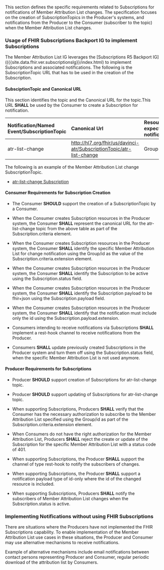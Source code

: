 This section defines the specific requirements related to Subscriptions for notifications of Member Attribution List changes. The specification focuses on the creation of SubscriptionTopics in the Producer's systems, and notifications from the Producer to the Consumer (subscriber to the topic) when the Member Attribution List changes.
 

### Usage of FHIR Subscriptions Backport IG to implement Subscriptions

The Member Attribution List IG leverages the [Subscriptions R5 Backport IG](({{site.data.fhir.ver.subscriptionsIg}}/index.html) to implement Subscriptions and associated notifications. The following is the SubscriptionTopic URL that has to be used in the creation of the Subscription. 

#### SubsciptionTopic and Canonical URL

This section identifies the topic and the Canonical URL for the topic.This URL **SHALL** be used by the Consumer to create a Subscription for notification. 


|Notification/Named Event/SubscriptionTopic	| Canonical Url 	| ResourceId/ResourceType expected as part of notification	|
| :---										| :---			| :--- 														|
| atr-list-change							|http://hl7.org/fhir/us/davinci-atr/SubscriptionTopic/atr-list-change|Group|

   
The following is an example of the Member Attribution List change SubscriptionTopic.

* [atr-list-change Subscription](StructureDefinition-atr-list-change-subscription.html)


#### Consumer Requirements for Subscription Creation

* The Consumer **SHOULD** support the creation of a SubscriptionTopic by a Consumer.

* When the Consumer creates Subscription resources in the Producer system, the Consumer **SHALL** represent the canonical URL for the atr-list-change topic from the above table as part of the Subscription.criteria element.

* When the Consumer creates Subscription resources in the Producer system, the Consumer **SHALL** identify the specific Member Attribution List for change notification using the Group/id as the value of the Subscription.criteria.extension element.

* When the Consumer creates Subscription resources in the Producer system, the Consumer **SHALL** identify the Subscription to be active using the Subscription.status field.

* When the Consumer creates Subscription resources in the Producer system, the Consumer **SHALL** identify the Subscription payload to be fhir+json using the Subscription.payload field.

* When the Consumer creates Subscription resources in the Producer system, the Consumer **SHALL** identify that the notification must include only the id using the Subscription.payload.extension.

* Consumers intending to receive notifications via Subscriptions **SHALL** implement a rest-hook channel to receive notifications from the Producer.   

* Consumers **SHALL** update previously created Subscriptions in the Producer system and turn them off using the Subscription.status field, when the specific Member Attribution List is not used anymore.

#### Producer Requirements for Subscriptions

* Producer **SHOULD** support creation of Subscriptions for atr-list-change topic.

* Producer **SHOULD** support updating of Subscriptions for atr-list-change topic.

* When supporting Subscriptions, Producers **SHALL** verify that the Consumer has the necessary authorization to subscribe to the Member Attribution List specified using the Group/id as part of the Subscription.criteria.extension element.

* When Consumers do not have the right authorization for the Member Attribution List, Producers **SHALL** reject the create or update of the Subscription for the specific Member Attribution List with a status code of 401. 

* When supporting Subscriptions, the Producer **SHALL** support the channel of type rest-hook to notify the subscribers of changes.

* When supporting Subscriptions, the Producer **SHALL** support a notification payload type of id-only where the id of the changed resource is included.

* When supporting Subscriptions, Producers **SHALL** notify the subscribers of Member Attribution List changes when the Subscription.status is active.


### Implementing Notifications without using FHIR Subscriptions 

There are situations where the Producers have not implemented the FHIR Subscriptions capability. To enable implementation of the Member Attribution List use cases in these situations, the Producer and Consumer may use alternative mechanisms to receive notifications.

Example of alternative mechanisms include email notifications between contact persons representing Producer and Consumer, regular periodic download of the attribution list by Consumers.

